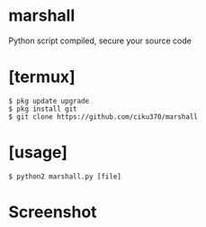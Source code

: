 # marshall
Python script compiled, secure your source code

# [termux]
```
$ pkg update upgrade
$ pkg install git
$ git clone https://github.com/ciku370/marshall
```

# [usage]
```
$ python2 marshall.py [file]
```

# Screenshot

